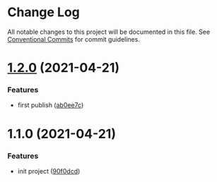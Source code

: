 # Change Log

All notable changes to this project will be documented in this file.
See [Conventional Commits](https://conventionalcommits.org) for commit guidelines.

# [1.2.0](https://github.com/Rayzhangzhang/demo-monorepo/compare/a-package@1.1.0...a-package@1.2.0) (2021-04-21)


### Features

* first publish ([ab0ee7c](https://github.com/Rayzhangzhang/demo-monorepo/commit/ab0ee7c68317037b53b5ba58fe7085c92e6ece3d))





# 1.1.0 (2021-04-21)


### Features

* init project ([90f0dcd](https://github.com/Rayzhangzhang/demo-monorepo/commit/90f0dcdf0fe277fd9fdf41a54caa61381a653ddf))
